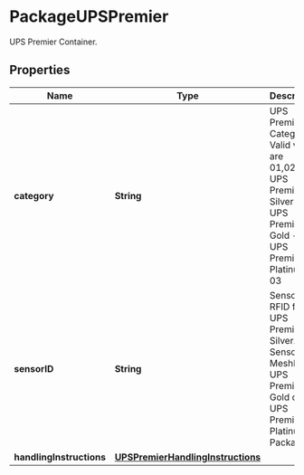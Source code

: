 

# PackageUPSPremier

UPS Premier Container.

## Properties

| Name | Type | Description | Notes |
|------------ | ------------- | ------------- | -------------|
|**category** | **String** | UPS Premier Category.  Valid values are 01,02,03                             UPS Premier Silver -01 UPS Premier Gold - 02 UPS Premier Platinum - 03 |  |
|**sensorID** | **String** | SensorID is RFID for UPS Premier Silver. SensorID is MeshID for UPS Premier Gold or UPS Premier Platinum Package. |  |
|**handlingInstructions** | [**UPSPremierHandlingInstructions**](UPSPremierHandlingInstructions.md) |  |  |



